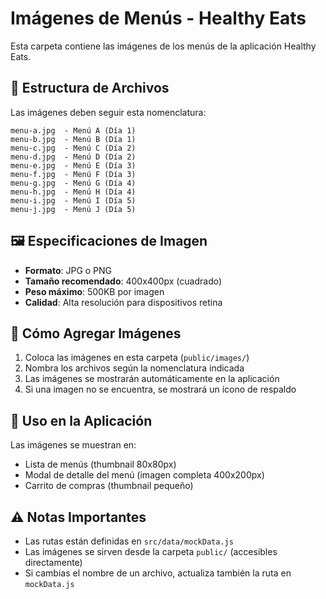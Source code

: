 # Imágenes de Menús - Healthy Eats

Esta carpeta contiene las imágenes de los menús de la aplicación Healthy Eats.

## 📁 Estructura de Archivos

Las imágenes deben seguir esta nomenclatura:

```
menu-a.jpg  - Menú A (Día 1)
menu-b.jpg  - Menú B (Día 1)
menu-c.jpg  - Menú C (Día 2)
menu-d.jpg  - Menú D (Día 2)
menu-e.jpg  - Menú E (Día 3)
menu-f.jpg  - Menú F (Día 3)
menu-g.jpg  - Menú G (Día 4)
menu-h.jpg  - Menú H (Día 4)
menu-i.jpg  - Menú I (Día 5)
menu-j.jpg  - Menú J (Día 5)
```

## 🖼️ Especificaciones de Imagen

- **Formato**: JPG o PNG
- **Tamaño recomendado**: 400x400px (cuadrado)
- **Peso máximo**: 500KB por imagen
- **Calidad**: Alta resolución para dispositivos retina

## 🔧 Cómo Agregar Imágenes

1. Coloca las imágenes en esta carpeta (`public/images/`)
2. Nombra los archivos según la nomenclatura indicada
3. Las imágenes se mostrarán automáticamente en la aplicación
4. Si una imagen no se encuentra, se mostrará un ícono de respaldo

## 📱 Uso en la Aplicación

Las imágenes se muestran en:
- Lista de menús (thumbnail 80x80px)
- Modal de detalle del menú (imagen completa 400x200px)
- Carrito de compras (thumbnail pequeño)

## ⚠️ Notas Importantes

- Las rutas están definidas en `src/data/mockData.js`
- Las imágenes se sirven desde la carpeta `public/` (accesibles directamente)
- Si cambias el nombre de un archivo, actualiza también la ruta en `mockData.js`
